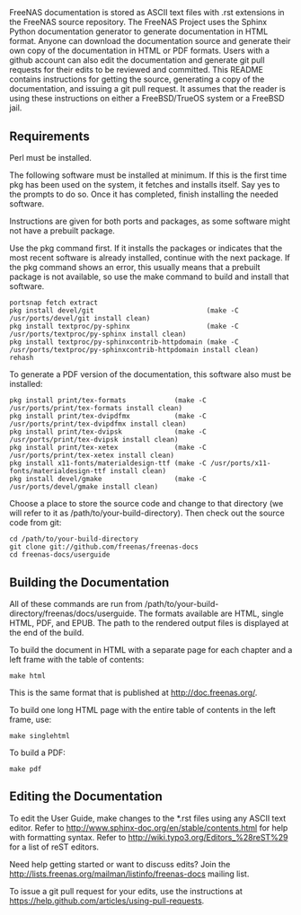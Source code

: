 ##
FreeNAS documentation is stored as ASCII text files with .rst
extensions in the FreeNAS source repository. The FreeNAS Project uses
the Sphinx Python documentation generator to generate documentation in
HTML format. Anyone can download the documentation source and generate
their own copy of the documentation in HTML or PDF formats. Users with a
github account can also edit the documentation and generate git pull
requests for their edits to be reviewed and committed. This README
contains instructions for getting the source, generating a copy of the
documentation, and issuing a git pull request. It assumes that the
reader is using these instructions on either a FreeBSD/TrueOS system or
a FreeBSD jail.

## Requirements

Perl must be installed.

The following software must be installed at minimum. If this is the
first time pkg has been used on the system, it fetches and installs itself.
Say yes to the prompts to do so. Once it has completed, finish
installing the needed software.

Instructions are given for both ports and packages, as some software might
not have a prebuilt package.

Use the pkg command first. If it installs the packages or indicates that the
most recent software is already installed, continue with the next package. If
the pkg command shows an error, this usually means that a prebuilt package is
not available, so use the make command to build and install that software.

```
portsnap fetch extract
pkg install devel/git                            (make -C /usr/ports/devel/git install clean)
pkg install textproc/py-sphinx                   (make -C /usr/ports/textproc/py-sphinx install clean)
pkg install textproc/py-sphinxcontrib-httpdomain (make -C /usr/ports/textproc/py-sphinxcontrib-httpdomain install clean)
rehash
```

To generate a PDF version of the documentation, this software also must be
installed:

```
pkg install print/tex-formats            (make -C /usr/ports/print/tex-formats install clean)
pkg install print/tex-dvipdfmx           (make -C /usr/ports/print/tex-dvipdfmx install clean)
pkg install print/tex-dvipsk             (make -C /usr/ports/print/tex-dvipsk install clean)
pkg install print/tex-xetex              (make -C /usr/ports/print/tex-xetex install clean)
pkg install x11-fonts/materialdesign-ttf (make -C /usr/ports/x11-fonts/materialdesign-ttf install clean)
pkg install devel/gmake                  (make -C /usr/ports/devel/gmake install clean)
```

Choose a place to store the source code and change to that directory
(we will refer to it as /path/to/your-build-directory). Then check out the
source code from git:

```
cd /path/to/your-build-directory
git clone git://github.com/freenas/freenas-docs
cd freenas-docs/userguide
```

## Building the Documentation

All of these commands are run from
/path/to/your-build-directory/freenas/docs/userguide. The formats
available are HTML, single HTML, PDF, and EPUB. The path to the rendered
output files is displayed at the end of the build.

To build the document in HTML with a separate page for each chapter and
a left frame with the table of contents:

```
make html
```

This is the same format that is published at http://doc.freenas.org/.

To build one long HTML page with the entire table of contents in the
left frame, use:

```
make singlehtml
```

To build a PDF:

```
make pdf
```

## Editing the Documentation

To edit the User Guide, make changes to the *.rst files using any ASCII
text editor. Refer to
http://www.sphinx-doc.org/en/stable/contents.html for help
with formatting syntax. Refer to
http://wiki.typo3.org/Editors_%28reST%29 for a list of reST editors.

Need help getting started or want to discuss edits? Join the
http://lists.freenas.org/mailman/listinfo/freenas-docs mailing list.

To issue a git pull request for your edits, use the instructions at
https://help.github.com/articles/using-pull-requests.
